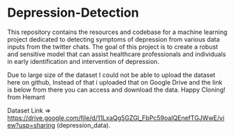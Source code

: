 # Depression-Detection

This repository contains the resources and codebase for a machine learning project dedicated to detecting symptoms of depression from various data inputs from the twitter chats. The goal of this project is to create a robust and sensitive model that can assist healthcare professionals and individuals in early identification and intervention of depression.


Due to large size of the dataset I could not be able to upload the dataset here on github, Instead of that i uploaded that on Google Drive and the link is below from there you can access and download the data. Happy Cloning! from Hemant

Dataset Link => https://drive.google.com/file/d/11LxaQg5GZGl_FbPc59oalQEnefTGJWwE/view?usp=sharing  (depression_data).
